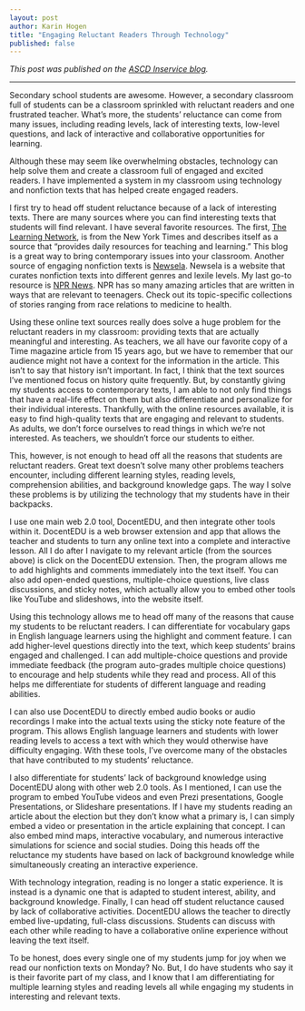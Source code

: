 ```yaml
---
layout: post
author: Karin Hogen
title: "Engaging Reluctant Readers Through Technology"
published: false
---
```

<i>This post was published on the [ASCD Inservice blog](http://inservice.ascd.org/engaging-reluctant-readers-through-technology/).</i>

***

Secondary school students are awesome. However, a secondary classroom full of students can be a classroom sprinkled with reluctant readers and one frustrated teacher. What’s more, the students’ reluctance can come from many issues, including reading levels, lack of interesting texts, low-level questions, and lack of interactive and collaborative opportunities for learning.

Although these may seem like overwhelming obstacles, technology can help solve them and create a classroom full of engaged and excited readers. I have implemented a system in my classroom using technology and nonfiction texts that has helped create engaged readers.

I first try to head off student reluctance because of a lack of interesting texts. There are many sources where you can find interesting texts that students will find relevant. I have several favorite resources. The first, [The Learning Network](http://learning.blogs.nytimes.com/), is from the New York Times and describes itself as a source that “provides daily resources for teaching and learning.” This blog is a great way to bring contemporary issues into your classroom. Another source of engaging nonfiction texts is [Newsela](https://newsela.com/). Newsela is a website that curates nonfiction texts into different genres and lexile levels. My last go-to resource is [NPR News](http://www.npr.org/sections/news/). NPR has so many amazing articles that are written in ways that are relevant to teenagers. Check out its topic-specific collections of stories ranging from race relations to medicine to health.

Using these online text sources really does solve a huge problem for the reluctant readers in my classroom: providing texts that are actually meaningful and interesting. As teachers, we all have our favorite copy of a Time magazine article from 15 years ago, but we have to remember that our audience might not have a context for the information in the article. This isn’t to say that history isn’t important. In fact, I think that the text sources I’ve mentioned focus on history quite frequently. But, by constantly giving my students access to contemporary texts, I am able to not only find things that have a real-life effect on them but also differentiate and personalize for their individual interests. Thankfully, with the online resources available, it is easy to find high-quality texts that are engaging and relevant to students. As adults, we don’t force ourselves to read things in which we’re not interested. As teachers, we shouldn’t force our students to either.

This, however, is not enough to head off all the reasons that students are reluctant readers. Great text doesn’t solve many other problems teachers encounter, including different learning styles, reading levels, comprehension abilities, and background knowledge gaps. The way I solve these problems is by utilizing the technology that my students have in their backpacks.

I use one main web 2.0 tool, DocentEDU, and then integrate other tools within it. DocentEDU is a web browser extension and app that allows the teacher and students to turn any online text into a complete and interactive lesson. All I do after I navigate to my relevant article (from the sources above) is click on the DocentEDU extension. Then, the program allows me to add highlights and comments immediately into the text itself. You can also add open-ended questions, multiple-choice questions, live class discussions, and sticky notes, which actually allow you to embed other tools like YouTube and slideshows, into the website itself.

Using this technology allows me to head off many of the reasons that cause my students to be reluctant readers. I can differentiate for vocabulary gaps in English language learners using the highlight and comment feature. I can add higher-level questions directly into the text, which keep students’ brains engaged and challenged. I can add multiple-choice questions and provide immediate feedback (the program auto-grades multiple choice questions) to encourage and help students while they read and process. All of this helps me differentiate for students of different language and reading abilities.

I can also use DocentEDU to directly embed audio books or audio recordings I make into the actual texts using the sticky note feature of the program. This allows English language learners and students with lower reading levels to access a text with which they would otherwise have difficulty engaging. With these tools, I’ve overcome many of the obstacles that have contributed to my students’ reluctance.

I also differentiate for students’ lack of background knowledge using DocentEDU along with other web 2.0 tools. As I mentioned, I can use the program to embed YouTube videos and even Prezi presentations, Google Presentations, or Slideshare presentations. If I have my students reading an article about the election but they don’t know what a primary is, I can simply embed a video or presentation in the article explaining that concept. I can also embed mind maps, interactive vocabulary, and numerous interactive simulations for science and social studies. Doing this heads off the reluctance my students have based on lack of background knowledge while simultaneously creating an interactive experience.

With technology integration, reading is no longer a static experience. It is instead is a dynamic one that is adapted to student interest, ability, and background knowledge. Finally, I can head off student reluctance caused by lack of collaborative activities. DocentEDU allows the teacher to directly embed live-updating, full-class discussions. Students can discuss with each other while reading to have a collaborative online experience without leaving the text itself.

To be honest, does every single one of my students jump for joy when we read our nonfiction texts on Monday? No. But, I do have students who say it is their favorite part of my class, and I know that I am differentiating for multiple learning styles and reading levels all while engaging my students in interesting and relevant texts.
